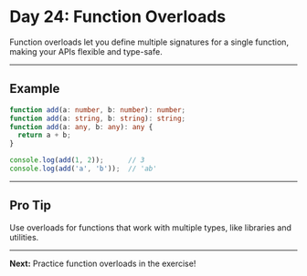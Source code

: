 # Day 24: Function Overloads

Function overloads let you define multiple signatures for a single function, making your APIs flexible and type-safe.

---

## Example
```ts
function add(a: number, b: number): number;
function add(a: string, b: string): string;
function add(a: any, b: any): any {
  return a + b;
}

console.log(add(1, 2));      // 3
console.log(add('a', 'b'));  // 'ab'
```

---

## Pro Tip
Use overloads for functions that work with multiple types, like libraries and utilities.

---

**Next:** Practice function overloads in the exercise!
